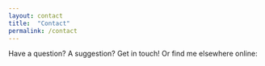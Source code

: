 ```yaml
---
layout: contact
title:  "Contact"
permalink: /contact
---
```


Have a question? A suggestion? Get in touch! Or find me elsewhere online:

